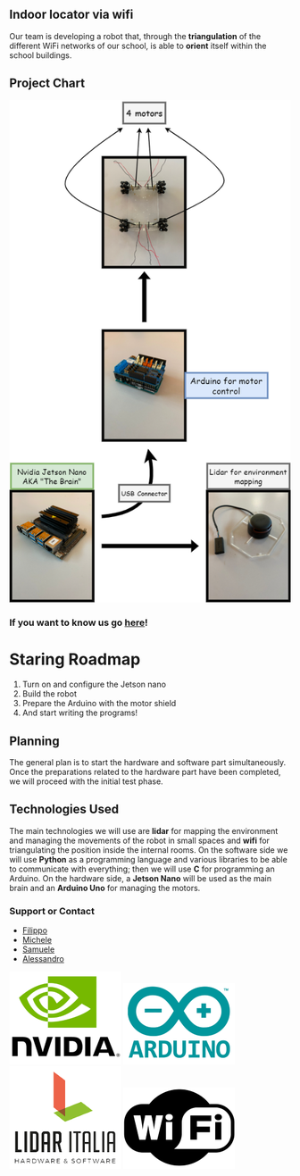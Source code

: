## Indoor locator via wifi

Our team is developing a robot that, through the **triangulation** of the different WiFi networks of our school, is able to **orient** itself within the school buildings. 

## Project Chart

![chart](/docs/assets/images/Cassis_group_diagram.png)

### If you want to know us go [here](https://github.com/cassis-squad/about-us)!

# Staring Roadmap

 1. Turn on and configure the Jetson nano
 2. Build the robot
 3. Prepare the Arduino with the motor shield
 4. And start writing the programs!

## Planning

The general plan is to start the hardware and software part simultaneously. 
Once the preparations related to the hardware part have been completed, we will proceed with the initial test phase.

## Technologies Used 

The main technologies we will use are **lidar** for mapping the environment and managing the movements of the robot in small spaces and **wifi** for triangulating the position inside the internal rooms.
On the software side we will use **Python** as a programming language and various libraries to be able to communicate with everything; then we will use **C** for programming an Arduino.
On the hardware side, a **Jetson Nano** will be used as the main brain and an **Arduino Uno** for managing the motors. 

### Support or Contact

 - [Filippo](mailto:filippo.ferrando@itiscuneo.eu)
 - [Michele](mailto:michele.alladio@itiscuneo.eu)
 - [Samuele](mailto:samuele.forneris@itiscuneo.eu)
 - [Alessandro](mailto:alessandro.seimandi@itiscuneo.eu)

![nvidia](/docs/assets/images/nvidia_final.png)
![arduino](/docs/assets/images/arduino_final.png)
![lidar](/docs/assets/images/lidar_final.png)
![wifi](/docs/assets/images/wifi_final.png)
